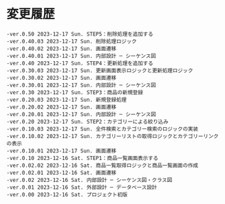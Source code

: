 # 変更履歴

	-ver.0.50 2023-12-17 Sun. STEP5：削除処理を追加する
	-ver.0.40.03 2023-12-17 Sun. 削除処理ロジック
	-ver.0.40.02 2023-12-17 Sun. 画面遷移
	-ver.0.40.01 2023-12-17 Sun. 内部設計 ─ シーケンス図
	-ver.0.40 2023-12-17 Sun. STEP4：更新処理を追加する
	-ver.0.30.03 2023-12-17 Sun. 更新画面表示ロジックと更新処理ロジック
	-ver.0.30.02 2023-12-17 Sun. 画面遷移
	-ver.0.30.01 2023-12-17 Sun. 内部設計 ─ シーケンス図
	-ver.0.30 2023-12-17 Sun. STEP3：商品の新規登録
	-ver.0.20.03 2023-12-17 Sun. 新規登録処理
	-ver.0.20.02 2023-12-17 Sun. 画面遷移
	-ver.0.20.01 2023-12-17 Sun. 内部設計 ─ シーケンス図
	-ver.0.20 2023-12-17 Sun. STEP2：カテゴリーによる絞り込み
	-ver.0.10.03 2023-12-17 Sun. 全件検索とカテゴリー検索のロジックの実装
	-ver.0.10.02 2023-12-17 Sun. カテゴリーリストの取得ロジックとカテゴリーリンクの表示
	-ver.0.10.01 2023-12-17 Sun. 画面遷移
	-ver.0.10 2023-12-16 Sat. STEP1：商品一覧画面表示する
	-ver.0.02.02 2023-12-16 Sat. 商品一覧取得ロジックと商品一覧画面の作成
	-ver.0.02.01 2023-12-16 Sat. 画面遷移
	-ver.0.02 2023-12-16 Sat. 内部設計 ─ シーケンス図・クラス図
	-ver.0.01 2023-12-16 Sat. 外部設計 ─ データベース設計
	-ver.0.00 2023-12-16 Sat. プロジェクト初版

